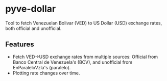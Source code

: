 # pyve-dollar

 Tool to fetch Venezuelan Bolivar (VED) to US Dollar (USD) exchange rates, both official and unofficial.

## Features

* Fetch VED->USD exchange rates from multiple sources: Official from Banco Central de Venezuela's (BCV), and unofficial from EnParaleloVzla's (paralelo).
* Plotting rate changes over time.
